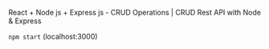 React + Node js + Express js - CRUD Operations | CRUD Rest API with Node & Express

`npm start` (localhost:3000)
